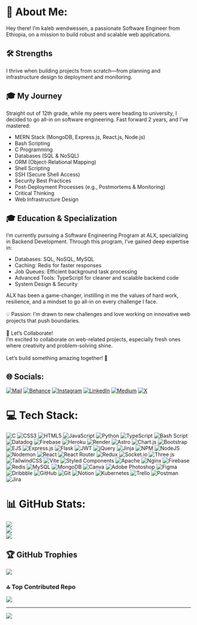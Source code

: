 # 💫 About Me:
Hey there! I’m kaleb wendwessen, a passionate Software Engineer from Ethiopia, on a mission to build robust and scalable web applications.
## 🛠️ Strengths
I thrive when building projects from scratch—from planning and infrastructure design to deployment and monitoring.<br>
## 🎓 My Journey
Straight out of 12th grade, while my peers were heading to university, I decided to go all-in on software engineering. Fast forward 2 years, and I’ve mastered:<br>
* MERN Stack (MongoDB, Express.js, React.js, Node.js)<br>
* Bash Scripting<br>
* C Programming<br>
* Databases (SQL & NoSQL)<br>
* ORM (Object-Relational Mapping)<br>
* Shell Scripting<br>
* SSH (Secure Shell Access)<br>
* Security Best Practices<br>
* Post-Deployment Processes (e.g., Postmortems & Monitoring)<br>
* Critical Thinking<br>
* Web Infrastructure Design<br>
## 🎓 Education & Specialization 
I’m currently pursuing a Software Engineering Program at ALX, specializing in Backend Development. Through this program, I’ve gained deep expertise in:<br>
- Databases: SQL, NoSQL, MySQL<br>
- Caching: Redis for faster responses<br>
- Job Queues: Efficient background task processing<br>
- Advanced Tools: TypeScript for cleaner and scalable backend code<br>
- System Design & Security<br>
<p> ALX has been a game-changer, instilling in me the values of hard work, resilience, and a mindset to go all-in on every challenge I face.<br><br>💡 Passion: I’m drawn to new challenges and love working on innovative web projects that push boundaries.<br><br>🤝 Let’s Collaborate!<br>I’m excited to collaborate on web-related projects, especially fresh ones where creativity and problem-solving shine.<br><br>Let’s build something amazing together! 🌟</p>

## 🌐 Socials:
[![Mail](https://img.shields.io/badge/Email-light)](kalebwendwessen@gmail.com.) [![Behance](https://img.shields.io/badge/Behance-1769ff?logo=behance&logoColor=white)](https://behance.net/kalebwendwessen) [![Instagram](https://img.shields.io/badge/Instagram-%23E4405F.svg?logo=Instagram&logoColor=white)](https://instagram.com/kalebleo4) [![LinkedIn](https://img.shields.io/badge/LinkedIn-%230077B5.svg?logo=linkedin&logoColor=white)](https://linkedin.com/in/kaleb-wendwessen) [![Medium](https://img.shields.io/badge/Medium-12100E?logo=medium&logoColor=white)](https://medium.com/@kalebwendwessen) [![X](https://img.shields.io/badge/X-black.svg?logo=X&logoColor=white)](https://x.com/kalebleonileo)

# 💻 Tech Stack:
![C](https://img.shields.io/badge/c-%2300599C.svg?style=for-the-badge&logo=c&logoColor=white) ![CSS3](https://img.shields.io/badge/css3-%231572B6.svg?style=for-the-badge&logo=css3&logoColor=white) ![HTML5](https://img.shields.io/badge/html5-%23E34F26.svg?style=for-the-badge&logo=html5&logoColor=white) ![JavaScript](https://img.shields.io/badge/javascript-%23323330.svg?style=for-the-badge&logo=javascript&logoColor=%23F7DF1E) ![Python](https://img.shields.io/badge/python-3670A0?style=for-the-badge&logo=python&logoColor=ffdd54) ![TypeScript](https://img.shields.io/badge/typescript-%23007ACC.svg?style=for-the-badge&logo=typescript&logoColor=white) ![Bash Script](https://img.shields.io/badge/bash_script-%23121011.svg?style=for-the-badge&logo=gnu-bash&logoColor=white) ![Datadog](https://img.shields.io/badge/datadog-%23632CA6.svg?style=for-the-badge&logo=datadog&logoColor=white) ![Firebase](https://img.shields.io/badge/firebase-%23039BE5.svg?style=for-the-badge&logo=firebase) ![Heroku](https://img.shields.io/badge/heroku-%23430098.svg?style=for-the-badge&logo=heroku&logoColor=white) ![Render](https://img.shields.io/badge/Render-%46E3B7.svg?style=for-the-badge&logo=render&logoColor=white) ![Astro](https://img.shields.io/badge/astro-%232C2052.svg?style=for-the-badge&logo=astro&logoColor=white) ![Chart.js](https://img.shields.io/badge/chart.js-F5788D.svg?style=for-the-badge&logo=chart.js&logoColor=white) ![Bootstrap](https://img.shields.io/badge/bootstrap-%238511FA.svg?style=for-the-badge&logo=bootstrap&logoColor=white) ![EJS](https://img.shields.io/badge/ejs-%23B4CA65.svg?style=for-the-badge&logo=ejs&logoColor=black) ![Express.js](https://img.shields.io/badge/express.js-%23404d59.svg?style=for-the-badge&logo=express&logoColor=%2361DAFB) ![Flask](https://img.shields.io/badge/flask-%23000.svg?style=for-the-badge&logo=flask&logoColor=white) ![JWT](https://img.shields.io/badge/JWT-black?style=for-the-badge&logo=JSON%20web%20tokens) ![jQuery](https://img.shields.io/badge/jquery-%230769AD.svg?style=for-the-badge&logo=jquery&logoColor=white) ![Jinja](https://img.shields.io/badge/jinja-white.svg?style=for-the-badge&logo=jinja&logoColor=black) ![NPM](https://img.shields.io/badge/NPM-%23CB3837.svg?style=for-the-badge&logo=npm&logoColor=white) ![NodeJS](https://img.shields.io/badge/node.js-6DA55F?style=for-the-badge&logo=node.js&logoColor=white) ![Nodemon](https://img.shields.io/badge/NODEMON-%23323330.svg?style=for-the-badge&logo=nodemon&logoColor=%BBDEAD) ![React](https://img.shields.io/badge/react-%2320232a.svg?style=for-the-badge&logo=react&logoColor=%2361DAFB) ![React Router](https://img.shields.io/badge/React_Router-CA4245?style=for-the-badge&logo=react-router&logoColor=white) ![Redux](https://img.shields.io/badge/redux-%23593d88.svg?style=for-the-badge&logo=redux&logoColor=white) ![Socket.io](https://img.shields.io/badge/Socket.io-black?style=for-the-badge&logo=socket.io&badgeColor=010101) ![Three js](https://img.shields.io/badge/threejs-black?style=for-the-badge&logo=three.js&logoColor=white) ![TailwindCSS](https://img.shields.io/badge/tailwindcss-%2338B2AC.svg?style=for-the-badge&logo=tailwind-css&logoColor=white) ![Vite](https://img.shields.io/badge/vite-%23646CFF.svg?style=for-the-badge&logo=vite&logoColor=white) ![Styled Components](https://img.shields.io/badge/styled--components-DB7093?style=for-the-badge&logo=styled-components&logoColor=white) ![Apache](https://img.shields.io/badge/apache-%23D42029.svg?style=for-the-badge&logo=apache&logoColor=white) ![Nginx](https://img.shields.io/badge/nginx-%23009639.svg?style=for-the-badge&logo=nginx&logoColor=white) ![Firebase](https://img.shields.io/badge/firebase-a08021?style=for-the-badge&logo=firebase&logoColor=ffcd34) ![Redis](https://img.shields.io/badge/redis-%23DD0031.svg?style=for-the-badge&logo=redis&logoColor=white) ![MySQL](https://img.shields.io/badge/mysql-4479A1.svg?style=for-the-badge&logo=mysql&logoColor=white) ![MongoDB](https://img.shields.io/badge/MongoDB-%234ea94b.svg?style=for-the-badge&logo=mongodb&logoColor=white) ![Canva](https://img.shields.io/badge/Canva-%2300C4CC.svg?style=for-the-badge&logo=Canva&logoColor=white) ![Adobe Photoshop](https://img.shields.io/badge/adobe%20photoshop-%2331A8FF.svg?style=for-the-badge&logo=adobe%20photoshop&logoColor=white) ![Figma](https://img.shields.io/badge/figma-%23F24E1E.svg?style=for-the-badge&logo=figma&logoColor=white) ![Dribbble](https://img.shields.io/badge/Dribbble-EA4C89?style=for-the-badge&logo=dribbble&logoColor=white) ![GitHub](https://img.shields.io/badge/github-%23121011.svg?style=for-the-badge&logo=github&logoColor=white) ![Git](https://img.shields.io/badge/git-%23F05033.svg?style=for-the-badge&logo=git&logoColor=white) ![Notion](https://img.shields.io/badge/Notion-%23000000.svg?style=for-the-badge&logo=notion&logoColor=white) ![Kubernetes](https://img.shields.io/badge/kubernetes-%23326ce5.svg?style=for-the-badge&logo=kubernetes&logoColor=white) ![Trello](https://img.shields.io/badge/Trello-%23026AA7.svg?style=for-the-badge&logo=Trello&logoColor=white) ![Postman](https://img.shields.io/badge/Postman-FF6C37?style=for-the-badge&logo=postman&logoColor=white) ![Jira](https://img.shields.io/badge/jira-%230A0FFF.svg?style=for-the-badge&logo=jira&logoColor=white)
# 📊 GitHub Stats:
![](https://github-readme-stats.vercel.app/api?username=leonileo&theme=gotham&hide_border=false&include_all_commits=false&count_private=false)<br/>
![](https://github-readme-streak-stats.herokuapp.com/?user=leonileo&theme=gotham&hide_border=false)<br/>
![](https://github-readme-stats.vercel.app/api/top-langs/?username=leonileo&theme=gotham&hide_border=false&include_all_commits=false&count_private=false&layout=compact)

## 🏆 GitHub Trophies
![](https://github-profile-trophy.vercel.app/?username=leonileo&theme=radical&no-frame=false&no-bg=true&margin-w=4)

### 🔝 Top Contributed Repo
![](https://github-contributor-stats.vercel.app/api?username=leonileo&limit=5&theme=dark&combine_all_yearly_contributions=true)

---
[![](https://visitcount.itsvg.in/api?id=leonileo&icon=3&color=0)](https://visitcount.itsvg.in)

<!-- Proudly created with GPRM ( https://gprm.itsvg.in ) -->
